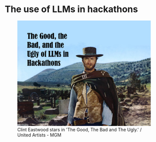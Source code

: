 # The use of LLMs in hackathons

<figure>
    <img src="./images/good_bad_ugly_llms.jpg"
         alt="picture of Clint Eastwood from the Good, the Bad, and the Ugly movie with text adding of LLMs in hackathons">
    <figcaption>Clint Eastwood stars in 'The Good, The Bad and The Ugly.' / United Artists - MGM</figcaption>
</figure>

